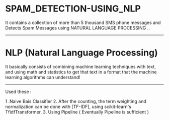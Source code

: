 # SPAM_DETECTION-USING_NLP
It contains a collection of more than 5 thousand SMS phone messages and Detects Spam Messages using NATURAL LANGUAGE PROCESSING ..

___
# NLP (Natural Language Processing)

It basically consists of combining machine learning techniques with text, and using math and statistics to get that text in a format that the machine learning algorithms can understand!


___
Used these :

1 .Naive Bais Classifier 
2. After the counting, the term weighting and normalization can be done with [TF-IDF], using scikit-learn's TfidfTransformer.
3. Using Pipeline ( Eventually Pipeline is sufficient )
